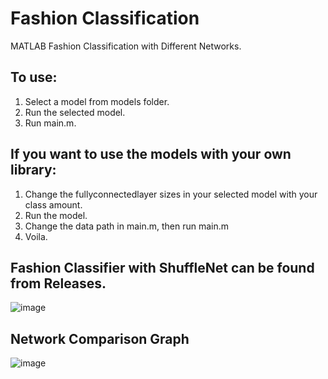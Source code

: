 # Fashion Classification
MATLAB Fashion Classification with Different Networks.
## To use:
1. Select a model from models folder.
2. Run the selected model.
3. Run main.m.
## If you want to use the models with your own library:
1. Change the fullyconnectedlayer sizes in your selected model with your class amount.
2. Run the model.
3. Change the data path in main.m, then run main.m
4. Voila.
## Fashion Classifier with ShuffleNet can be found from Releases.
![image](https://raw.githubusercontent.com/taliegemen/Fashion-Classification/master/GUI%20picture.png)
## Network Comparison Graph
![image](https://github.com/taliegemen/Fashion-Classification/blob/master/comparison.tif)
